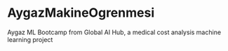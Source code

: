 # AygazMakineOgrenmesi
Aygaz ML Bootcamp from Global AI Hub, a medical cost analysis machine learning project
